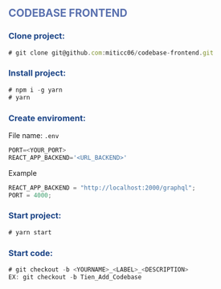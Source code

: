 <h2 style="color: #5a71af">CODEBASE FRONTEND</h3>


<h3 style="color: #1c4587">Clone project:</h3>

```js
# git clone git@github.com:miticc06/codebase-frontend.git
```

<h3 style="color: #1c4587">Install project:</h3>

```js
# npm i -g yarn
# yarn
```

<h3 style="color: #1c4587">Create enviroment:</h3>

File name: `.env`

```js
PORT=<YOUR_PORT>
REACT_APP_BACKEND='<URL_BACKEND>'
```

Example

```js
REACT_APP_BACKEND = "http://localhost:2000/graphql";
PORT = 4000;
```

<h3 style="color: #1c4587">Start project:</h3>

```js
# yarn start
```

<h3 style="color: #1c4587">Start code:</h3>

```js
# git checkout -b <YOURNAME>_<LABEL>_<DESCRIPTION>
EX: git checkout -b Tien_Add_Codebase
```
